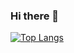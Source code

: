 ### Hi there 👋

[![Top Langs](https://github-readme-stats.vercel.app/api/top-langs/?username=ta-morimoto)](https://github.com/anuraghazra/github-readme-stats)



<!--
**ta-morimoto/ta-morimoto** is a ✨ _special_ ✨ repository because its `README.md` (this file) appears on your GitHub profile.

Here are some ideas to get you started:

- 🔭 I’m currently working on ...
- 🌱 I’m currently learning ...
- 👯 I’m looking to collaborate on ...
- 🤔 I’m looking for help with ...
- 💬 Ask me about ...
- 📫 How to reach me: ...
- 😄 Pronouns: ...
- ⚡ Fun fact: ...
-->
